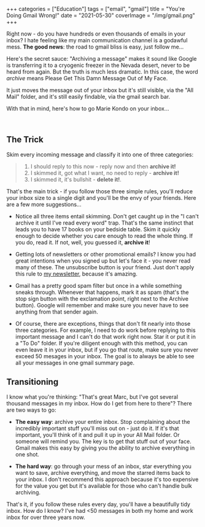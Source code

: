 +++
categories = ["Education"]
tags = ["email", "gmail"]
title = "You're Doing Gmail Wrong!"
date = "2021-05-30"
coverImage = "/img/gmail.png"
+++

Right now - do you have hundreds or even thousands of emails in your inbox? I hate feeling like my main communication channel is a godawful mess. **The good news**: the road to gmail bliss is easy, just follow me...

<!--more-->

Here's the secret sauce: "Archiving a message" makes it sound like Google is transferring it to a cryogenic freezer in the Nevada desert, never to be heard from again. But the truth is much less dramatic. In this case, the word *archive* means Please Get This Damn Message Out of My Face. 

It just moves the message out of your inbox but it's still visible, via the "All Mail" folder, and it's still easily findable, via the gmail search bar.

With that in mind, here's how to go Marie Kondo on your inbox...

<br>

## The Trick

Skim every incoming message and classify it into one of three categories:

> 1. I should reply to this now - reply now and then **archive it!**
> 1. I skimmed it, got what I want, no need to reply - **archive it!**
> 1. I skimmed it, it's bullshit - **delete it!**.

That's the main trick - if you follow those three simple rules, you'll reduce your inbox size to a single digit and you'll be the envy of your friends. Here are a few more suggestions...

- Notice all three items entail skimming. Don't get caught up in the "I can't archive it until I've read every word" trap. That's the same instinct that leads you to have 17 books on your bedside table. Skim it quickly enough to decide whether you care enough to read the whole thing. If you do, read it. If not, well, you guessed it, **archive it**!

- Getting lots of newsletters or other promotional emails? I know you had great intentions when you signed up but let's face it - you never read many of these. The unsubscribe button is your friend. Just don't apply this rule to [my newsletter](https://tinyletter.com/mco), because it's amazing.

- Gmail has a pretty good spam filter but once in a while something sneaks through. Whenever that happens, mark it as spam (that's the stop sign button with the exclamation point, right next to the Archive button). Google will remember and make sure you never have to see anything from that sender again.

- Of course, there are exceptions, things that don't fit nearly into those three categories. For example, I need to do work before replying to this important message and I can't do that work right now. Star it or put it in a "To Do" folder. If you're diligent enough with this method, you can even leave it in your inbox, but if you go that route, make sure you never exceed 50 mesages in your inbox. The goal is to always be able to see all your messages in one gmail summary page.

## Transitioning

I know what you're thinking: "That's great Marc, but I've got several thousand messages in my inbox. How do I get from here to there"? There are two ways to go:

- **The easy way**: archive your entire inbox. Stop complaining about the incredibly important stuff you'll miss out on - just do it. If it's that important, you'll think of it and pull it up in your All Mail folder. Or someone will remind you. The key is to get that stuff out of your face. Gmail makes this easy by giving you the ability to archive everything in one shot.

- **The hard way**: go through your mess of an inbox, star everything you want to save, archive everything, and move the starred items back to your inbox. I don't recommend this approach because it's too expensive for the value you get but it's available for those who can't handle bulk archiving.

That's it, if you follow these rules every day, you'll have a beautifully tidy inbox. How do I know? I've had <50 messages in both my home and work inbox for over three years now.
